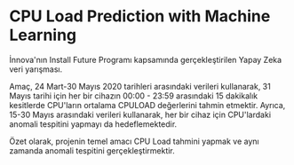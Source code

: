 # CPU Load Prediction with Machine Learning
İnnova'nın Install Future Programı kapsamında gerçekleştirilen Yapay Zeka veri yarışması.


Amaç, 24 Mart-30 Mayıs 2020 tarihleri arasındaki verileri kullanarak, 31 Mayıs tarihi için her bir cihazın 00:00 - 23:59 arasındaki 15 dakikalık kesitlerde CPU'ların ortalama CPULOAD değerlerini tahmin etmektir. Ayrıca, 15-30 Mayıs arasındaki verileri kullanarak, her bir cihaz için CPU'lardaki anomali tespitini yapmayı da hedeflemektedir. 

Özet olarak, projenin temel amacı CPU Load tahmini yapmak ve aynı zamanda anomali tespitini gerçekleştirmektir.
